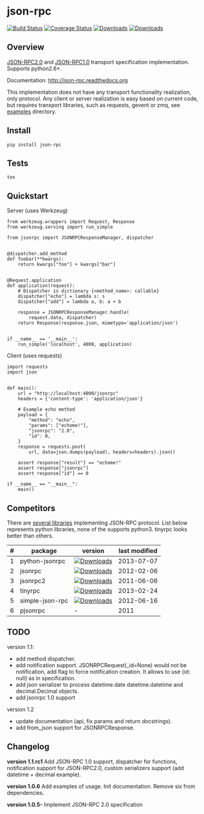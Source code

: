 json-rpc
========

[![Build Status](https://travis-ci.org/pavlov99/json-rpc.png?branch=master)](https://travis-ci.org/pavlov99/json-rpc)
[![Coverage Status](https://coveralls.io/repos/pavlov99/json-rpc/badge.png)](https://coveralls.io/r/pavlov99/json-rpc)
[![Downloads](https://pypip.in/v/json-rpc/badge.png)](https://crate.io/packages/json-rpc)
[![Downloads](https://pypip.in/d/json-rpc/badge.png)](https://crate.io/packages/json-rpc)

Overview
--------

[JSON-RPC2.0](http://www.jsonrpc.org/specification) and [JSON-RPC1.0](http://json-rpc.org/wiki/specification) transport specification implementation. Supports python2.6+.

Documentation: http://json-rpc.readthedocs.org

This implementation does not have any transport functionality realization, only protocol.
Any client or server realization is easy based on current code, but requires transport libraries, such as requests, gevent or zmq, see [examples](https://github.com/pavlov99/json-rpc/tree/master/examples) directory.

Install
-------

    pip install json-rpc

Tests
-----

    tox

Quickstart
----------
Server (uses Werkzeug)

    from werkzeug.wrappers import Request, Response
    from werkzeug.serving import run_simple

    from jsonrpc import JSONRPCResponseManager, dispatcher


    @dispatcher.add_method
    def foobar(**kwargs):
        return kwargs["foo"] + kwargs["bar"]


    @Request.application
    def application(request):
        # Dispatcher is dictionary {<method_name>: callable}
        dispatcher["echo"] = lambda s: s
        dispatcher["add"] = lambda a, b: a + b

        response = JSONRPCResponseManager.handle(
            request.data, dispatcher)
        return Response(response.json, mimetype='application/json')


    if __name__ == '__main__':
        run_simple('localhost', 4000, application)

Client (uses requests)

    import requests
    import json


    def main():
        url = "http://localhost:4000/jsonrpc"
        headers = {'content-type': 'application/json'}

        # Example echo method
        payload = {
            "method": "echo",
            "params": ["echome!"],
            "jsonrpc": "2.0",
            "id": 0,
        }
        response = requests.post(
            url, data=json.dumps(payload), headers=headers).json()

        assert response["result"] == "echome!"
        assert response["jsonrpc"]
        assert response["id"] == 0

    if __name__ == "__main__":
        main()

Competitors
-----------
There are [several libraries](http://en.wikipedia.org/wiki/JSON-RPC#Implementations) implementing JSON-RPC protocol. List below represents python libraries, none of the supports python3. tinyrpc looks better than others.

| # |package         | version                                                                                                 | last modified |
|---|----------------|---------------------------------------------------------------------------------------------------------|---------------|
| 1 |python-jsonrpc  | [![Downloads](https://pypip.in/v/python-jsonrpc/badge.png)](https://crate.io/packages/python-jsonrpc)   | 2013-07-07    |
| 2 |jsonrpc         | [![Downloads](https://pypip.in/v/jsonrpc/badge.png)](https://crate.io/packages/jsonrpc)                 | 2012-02-06    |
| 3 |jsonrpc2        | [![Downloads](https://pypip.in/v/jsonrpc2/badge.png)](https://crate.io/packages/jsonrpc2)               | 2011-06-06    |
| 4 |tinyrpc         | [![Downloads](https://pypip.in/v/tinyrpc/badge.png)](https://crate.io/packages/tinyrpc)                 | 2013-02-24    |
| 5 |simple-json-rpc | [![Downloads](https://pypip.in/v/simple-json-rpc/badge.png)](https://crate.io/packages/simple-json-rpc) | 2012-06-16    |
| 6 |pjsonrpc        | -                                                                                                       | 2011          |

TODO
----
version 1.1:

+ add method dispatcher.
+ add notification support. JSONRPCRequest(_id=None) would not be notification, add flag to force notification creation. It allows to use {id: null} as in specification.
+ add json serializer to process datetime.date datetime.datetime and decimal.Decimal objects.
+ add jsonrpc 1.0 support

version 1.2

* update documentation (api, fix params and return docstrings).
* add from_json support for JSONRPCResponse.

Changelog
---------
**version 1.1.rc1** Add JSON-RPC 1.0 support, dispatcher for functions, notification support for JSON-RPC2.0, custom serializers support (add datetime + decimal example).

**version 1.0.6** Add examples of usage. Init documentation. Remove six from dependencies.

**version 1.0.5-** Implement JSON-RPC 2.0 specification

